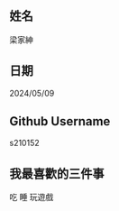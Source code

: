 姓名
----
梁家紳

日期
----
2024/05/09

Github Username
---------------
s210152

我最喜歡的三件事
---------------
吃 睡 玩遊戲